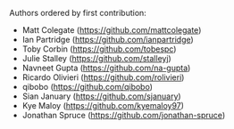 
Authors ordered by first contribution:

 - Matt Colegate (https://github.com/mattcolegate)
 - Ian Partridge (https://github.com/ianpartridge)
 - Toby Corbin (https://github.com/tobespc)
 - Julie Stalley (https://github.com/stalleyj)
 - Navneet Gupta (https://github.com/na-gupta)
 - Ricardo Olivieri (https://github.com/rolivieri)
 - qibobo (https://github.com/qibobo)  
 - Sian January (https://github.com/sjanuary)
 - Kye Maloy (https://github.com/kyemaloy97)
 - Jonathan Spruce (https://github.com/jonathan-spruce)
